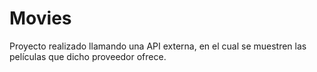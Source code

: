 # Movies
Proyecto realizado llamando una API externa, en el cual se muestren las películas que dicho proveedor ofrece.
